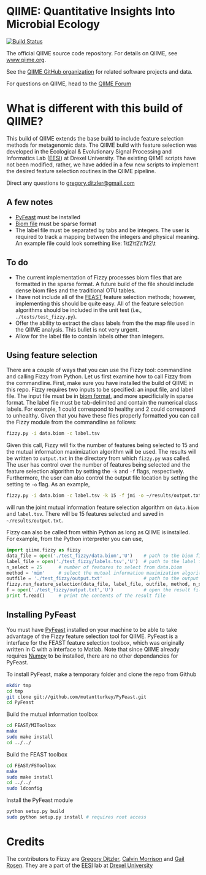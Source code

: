 # QIIME: Quantitative Insights Into Microbial Ecology


[![Build Status](http://ci.qiime.org/job/QIIME/badge/icon)](http://ci.qiime.org/job/QIIME/)

The official QIIME source code repository. For details on QIIME, see www.qiime.org. 

See the [QIIME GitHub organization](https://github.com/qiime) for related software projects and data.

For questions on QIIME, head to the [QIIME Forum](https://groups.google.com/forum/#!forum/qiime-forum)



# What is different with this build of QIIME?
This build of QIIME extends the base build to include feature selection methods for metagenomic data. The QIIME build with feature selection was developed in the Ecological & Evolutionary Signal Processing and Informatics Lab ([EESI](http://www.ece.drexel.edu/gailr/EESI/)) at Drexel University. The existing QIIME scripts have not been modified, rather, we have added in a few new scripts to implement the desired feature selection routines in the QIIME pipeline. 

Direct any questions to <gregory.ditzler@gmail.com>

## A few notes 
* [PyFeast](https://github.com/mutantturkey/PyFeast) must be installed
* [Biom file](http://biom-format.org/) must be sparse format
* The label file must be separated by tabs and be integers. The user is required to track a mapping between the integers and physical meaning. An example file could look something like: 1\t2\t2\t1\t2\t

## To do 
* The current implementation of Fizzy processes biom files that are formatted in the sparse format. A future build of the file should include dense biom files and the traditional OTU tables. 
* I have not include all of the [FEAST](http://www.cs.man.ac.uk/~gbrown/fstoolbox/) feature selection methods; however, implementing this should be quite easy. All of the feature selection algorithms should be included in the unit test (i.e., `./tests/test_fizzy.py`).
* Offer the ability to extract the class labels from the the map file used in the QIIME analysis. This bullet is not very urgent.
* Allow for the label file to contain labels other than integers. 


## Using feature selection
There are a couple of ways that you can use the Fizzy tool: commandline and calling Fizzy from Python. Let us first examine how to call Fizzy from the commandline. First, make sure you have installed the build of QIIME in this repo. Fizzy requires two inputs to be specified: an input file, and label file. The input file must be in [biom format](http://biom-format.org/), and more specificially in sparse format. The label file must be tab-delimited and contain the numerical class labels. For example, 1 could correspond to healthy and 2 could correspond to unhealthy. Given that you have these files properly formatted you can call the Fizzy module from the commandline as follows: 
```bash
fizzy.py -i data.biom -c label.tsv
```
Given this call, Fizzy will fix the number of features being selected to 15 and the mutual information maximization algorithm will be used. The results will be written to `output.txt` in the directory from which `fizzy.py` was called. The user has control over the number of features being selected and the feature selection algorithm by setting the `-k` and `-f` flags, respectively. Furthermore, the user can also control the output file location by setting the setting te `-o` flag. As an example,
```bash
fizzy.py -i data.biom -c label.tsv -k 15 -f jmi -o ~/results/output.txt
```
will run the joint mutual information feature selection algorithm on `data.biom` and `label.tsv`. There will be 15 features selected and saved in `~/results/output.txt`.

Fizzy can also be called from within Python as long as QIIME is installed. For example,  from the Python interpreter you can use,
```python
import qiime.fizzy as fizzy
data_file = open('./test_fizzy/data.biom','U')    # path to the biom file
label_file = open('./test_fizzy/labels.tsv','U')  # path to the label file 
n_select = 25      # number of features to select from data.biom
method = 'mim'     # select the mutual information maximization algorithm
outfile = './test_fizzy/output.txt'               # path to the output file
fizzy.run_feature_selection(data_file, label_file, outfile, method, n_select) # run Fizzy 
f = open('./test_fizzy/output.txt','U')           # open the result file
print f.read()     # print the contents of the result file
```

## Installing PyFeast
You must have [PyFeast](https://github.com/mutantturkey/PyFeast) installed on your machine to be able to take advantage of the Fizzy feature selection tool for QIIME. PyFeast is a interface for the FEAST feature selection toolbox, which was originally written in C with a interface to Matlab. Note that since QIIME already requires [Numpy](http://www.numpy.org/) to be installed, there are no other dependancies for PyFeast. 

To install PyFeast, make a temporary folder and clone the repo from Github
```bash
mkdir tmp
cd tmp
git clone git://github.com/mutantturkey/PyFeast.git
cd PyFeast
```
Build the mutual information toolbox
```bash
cd FEAST/MIToolbox
make
sudo make install
cd ../../
```
Build the FEAST toolbox
```bash
cd FEAST/FSToolbox
make
sudo make install
cd ../../
sudo ldconfig
```
Install the PyFeast module
```bash
python setup.py build
sudo python setup.py install # requires root access
```

# Credits 
The contributors to Fizzy are [Gregory Ditzler](http://sites.google.com/site/gregditzler/), [Calvin Morrison](http://github.com/mutantturkey) and [Gail Rosen](http://www.ece.drexel.edu/gailr/). They are a part of the [EESI](http://www.ece.drexel.edu/gailr/EESI/) lab at [Drexel University](http://www.drexel.edu/)
